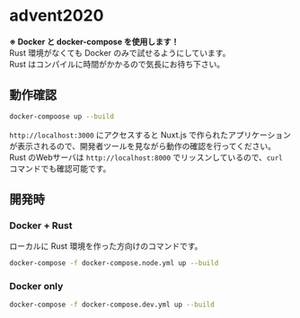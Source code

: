 # advent2020

**※ Docker と docker-compose を使用します！**  
Rust 環境がなくても Docker のみで試せるようにしています。  
Rust はコンパイルに時間がかかるので気長にお待ち下さい。

## 動作確認

```bash
docker-compoose up --build
```

`http://localhost:3000` にアクセスすると Nuxt.js で作られたアプリケーションが表示されるので、開発者ツールを見ながら動作の確認を行ってください。  
Rust のWebサーバは `http://localhost:8000` でリッスンしているので、`curl` コマンドでも確認可能です。

## 開発時

### Docker +  Rust

ローカルに Rust 環境を作った方向けのコマンドです。  

```bash
docker-compose -f docker-compose.node.yml up --build
```

### Docker only

```bash
docker-compose -f docker-compose.dev.yml up --build
```
